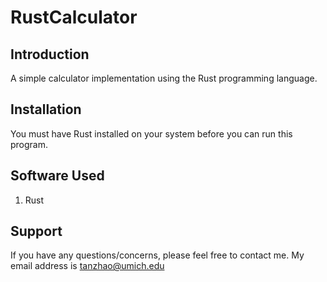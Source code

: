 RustCalculator
==============

Introduction
-----------
A simple calculator implementation using the Rust programming language.

Installation
------------
You must have Rust installed on your system before you can run this program.

Software Used
--------------
1. Rust

Support
------
If you have any questions/concerns, please feel free to contact me. My email 
address is tanzhao@umich.edu
